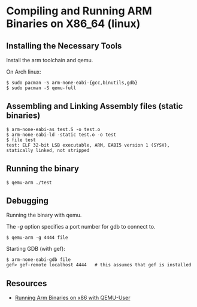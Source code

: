 # Compiling and Running ARM Binaries on X86_64 (linux)

## Installing the Necessary Tools
Install the arm toolchain and qemu.

On Arch linux:

```shell
$ sudo pacman -S arm-none-eabi-{gcc,binutils,gdb}
$ sudo pacman -S qemu-full
```

## Assembling and Linking Assembly files (static binaries)

```shell
$ arm-none-eabi-as test.S -o test.o
$ arm-none-eabi-ld -static test.o -o test
$ file test
test: ELF 32-bit LSB executable, ARM, EABI5 version 1 (SYSV), statically linked, not stripped
```

## Running the binary

```shell
$ qemu-arm ./test
```

## Debugging

Running the binary with qemu. 

The *-g* option specifies a port number for gdb to connect to.

```shell
$ qemu-arm -g 4444 file       
```

Starting GDB (with gef):

```shell
$ arm-none-eabi-gdb file
gef> gef-remote localhost 4444   # this assumes that gef is installed
```

## Resources
- [Running Arm Binaries on x86 with QEMU-User](https://azeria-labs.com/arm-on-x86-qemu-user/)
